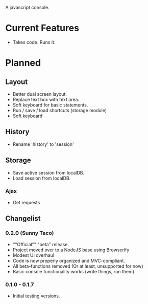 A javascript console.

# Current Features
* Takes code. Runs it. 

# Planned
## Layout
* Better dual screen layout.
* Replace text box with text area.
* Soft keyboard for basic statements.
* Run / save / load shortcuts (storage module)
* Soft keyboard

## History 
* Rename 'history' to 'session'

## Storage
* Save active session from localDB.
* Load session from localDB.

### Ajax
* Get requests

## Changelist
### 0.2.0 (Sunny Taco)
* ""Official"" "beta" release.
* Project moved over to a NodeJS base using Browserify
* Modest UI overhaul
* Code is now properly organized and MVC-compliant.
* All beta-functions removed (Or at least, unsupported for now)
* Basic console functionality works (write things, run them) 
### 0.1.0 - 0.1.7
* Initial testing versions. 
